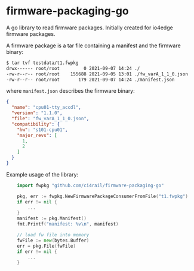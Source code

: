 # firmware-packaging-go
A go library to read firmware packages. Initially created for io4edge firmware packages.

A firmware package is a tar file containing a manifest and the firmware binary:

```bash 
$ tar tvf testdata/t1.fwpkg
drwx------ root/root         0 2021-09-07 14:24 ./
-rw-r--r-- root/root    155688 2021-09-05 13:01 ./fw_varA_1_1_0.json
-rw-r--r-- root/root       179 2021-09-07 14:24 ./manifest.json
```

where `manifest.json` describes the firmware binary:
```json
{
  "name": "cpu01-tty_accdl",
  "version": "1.1.0",
  "file": "fw_varA_1_1_0.json",
  "compatibility": {
    "hw": "s101-cpu01",
    "major_revs": [
      1,
      2
    ]
  }
}
```

Example usage of the library:
```go
    import fwpkg "github.com/ci4rail/firmware-packaging-go"

	pkg, err := fwpkg.NewFirmwarePackageConsumerFromFile("t1.fwpkg")
	if err != nil {
		...
	}
	manifest := pkg.Manifest()
    fmt.Printf("manifest: %v\n", manifest)

    // load fw file into memory
    fwFile := new(bytes.Buffer)
	err = pkg.File(fwFile)
	if err != nil {
		...
	}
```
